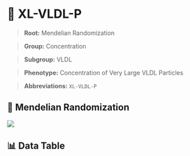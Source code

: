 # 🧪 XL-VLDL-P

> **Root:** Mendelian Randomization

> **Group:** Concentration  

> **Subgroup:** VLDL

> **Phenotype:** Concentration of Very Large VLDL Particles  

> **Abbreviations:** `XL-VLDL-P`

## 🧬 Mendelian Randomization  

<img src="/MR/Figures/Inverse/XLhengxianVLDLhengxianP.png"/>


## 📊 Data Table


<CsvTableMRI src="/MR_Data/Inverse/XLhengxianVLDLhengxianP.csv"/>
